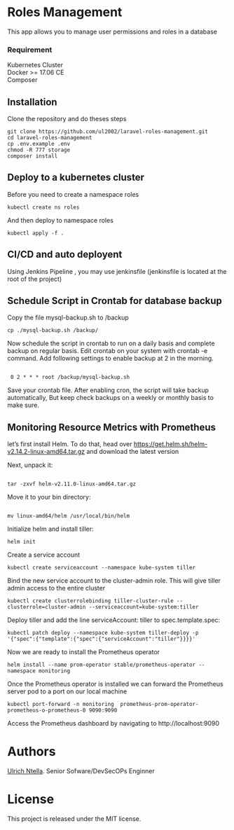 # Roles Management

This app allows you to manage user permissions and roles in a database

### Requirement

Kubernetes Cluster <br/>
Docker >= 17.06 CE <br/>
Composer

## Installation

Clone the repository and do theses steps

```
git clone https://github.com/ul2002/laravel-roles-management.git
cd laravel-roles-management
cp .env.example .env
chmod -R 777 storage
composer install
```

## Deploy to a kubernetes cluster 

Before you need to create a namespace roles

```
kubectl create ns roles

```
And then deploy to namespace roles
```
kubectl apply -f .

```

## CI/CD and auto deployent

Using Jenkins Pipeline , you may use jenkinsfile (jenkinsfile is located at the root of the project)


## Schedule Script in Crontab for database backup

Copy the file mysql-backup.sh to /backup

```
cp ./mysql-backup.sh /backup/

```


Now schedule the script in crontab to run on a daily basis and complete backup on regular basis. Edit crontab on your system with crontab -e command. Add following settings to enable backup at 2 in the morning.

```

 0 2 * * * root /backup/mysql-backup.sh

```

Save your crontab file. After enabling cron, the script will take backup automatically, But keep check backups on a weekly or monthly basis to make sure.

## Monitoring Resource Metrics with Prometheus

let’s first install Helm. To do that, head over https://get.helm.sh/helm-v2.14.2-linux-amd64.tar.gz and download the latest version

Next, unpack it:

```

tar -zxvf helm-v2.11.0-linux-amd64.tar.gz
```

Move it to your bin directory:

```

mv linux-amd64/helm /usr/local/bin/helm
```

Initialize helm and install tiller:

```
helm init
```

Create a service account

```
kubectl create serviceaccount --namespace kube-system tiller
```

Bind  the new service account to the cluster-admin role. This will give tiller admin access to the entire cluster

```
kubectl create clusterrolebinding tiller-cluster-rule --clusterrole=cluster-admin --serviceaccount=kube-system:tiller
```

Deploy tiller and add the line serviceAccount: tiller to spec.template.spec:

```
kubectl patch deploy --namespace kube-system tiller-deploy -p '{"spec":{"template":{"spec":{"serviceAccount":"tiller"}}}}'
```

Now we are ready to install the Prometheus operator

```
helm install --name prom-operator stable/prometheus-operator --namespace monitoring
```

Once the Prometheus operator is installed we can forward the Prometheus server pod to a port on our local machine

```
kubectl port-forward -n monitoring  prometheus-prom-operator-prometheus-o-prometheus-0 9090:9090
```

Access the Prometheus dashboard by navigating to http://localhost:9090



# Authors
  [Ulrich Ntella](https://www.linkedin.com/in/ulrichsoft/). Senior Sofware/DevSecOPs Enginner

# License
This project is released under the MIT license.
